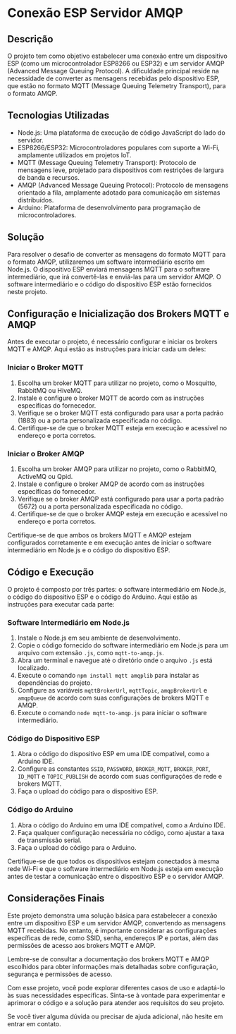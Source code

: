 # Conexão ESP Servidor AMQP

## Descrição
O projeto tem como objetivo estabelecer uma conexão entre um dispositivo ESP (como um microcontrolador ESP8266 ou ESP32) e um servidor AMQP (Advanced Message Queuing Protocol). A dificuldade principal reside na necessidade de converter as mensagens recebidas pelo dispositivo ESP, que estão no formato MQTT (Message Queuing Telemetry Transport), para o formato AMQP.

## Tecnologias Utilizadas
- Node.js: Uma plataforma de execução de código JavaScript do lado do servidor.
- ESP8266/ESP32: Microcontroladores populares com suporte a Wi-Fi, amplamente utilizados em projetos IoT.
- MQTT (Message Queuing Telemetry Transport): Protocolo de mensagens leve, projetado para dispositivos com restrições de largura de banda e recursos.
- AMQP (Advanced Message Queuing Protocol): Protocolo de mensagens orientado a fila, amplamente adotado para comunicação em sistemas distribuídos.
- Arduino: Plataforma de desenvolvimento para programação de microcontroladores.

## Solução
Para resolver o desafio de converter as mensagens do formato MQTT para o formato AMQP, utilizaremos um software intermediário escrito em Node.js. O dispositivo ESP enviará mensagens MQTT para o software intermediário, que irá convertê-las e enviá-las para um servidor AMQP. O software intermediário e o código do dispositivo ESP estão fornecidos neste projeto.

## Configuração e Inicialização dos Brokers MQTT e AMQP
Antes de executar o projeto, é necessário configurar e iniciar os brokers MQTT e AMQP. Aqui estão as instruções para iniciar cada um deles:

### Iniciar o Broker MQTT
1. Escolha um broker MQTT para utilizar no projeto, como o Mosquitto, RabbitMQ ou HiveMQ.
2. Instale e configure o broker MQTT de acordo com as instruções específicas do fornecedor.
3. Verifique se o broker MQTT está configurado para usar a porta padrão (1883) ou a porta personalizada especificada no código.
4. Certifique-se de que o broker MQTT esteja em execução e acessível no endereço e porta corretos.

### Iniciar o Broker AMQP
1. Escolha um broker AMQP para utilizar no projeto, como o RabbitMQ, ActiveMQ ou Qpid.
2. Instale e configure o broker AMQP de acordo com as instruções específicas do fornecedor.
3. Verifique se o broker AMQP está configurado para usar a porta padrão (5672) ou a porta personalizada especificada no código.
4. Certifique-se de que o broker AMQP esteja em execução e acessível no endereço e porta corretos.

Certifique-se de que ambos os brokers MQTT e AMQP estejam configurados corretamente e em execução antes de iniciar o software intermediário em Node.js e o código do dispositivo ESP.

## Código e Execução
O projeto é composto por três partes: o software intermediário em Node.js, o código do dispositivo ESP e o código do Arduino. Aqui estão as instruções para executar cada parte:

### Software Intermediário em Node.js
1. Instale o Node.js em seu ambiente de desenvolvimento.
2. Copie o código fornecido do software intermediário em Node.js para um arquivo com extensão `.js`, como `mqtt-to-amqp.js`.
3. Abra um terminal e navegue até o diretório onde o arquivo `.js` está localizado.
4. Execute o comando `npm install mqtt amqplib` para instalar as dependências do projeto.
5. Configure as variáveis `mqttBrokerUrl`, `mqttTopic`, `amqpBrokerUrl` e `amqpQueue` de acordo com suas configurações de brokers MQTT e AMQP.
6. Execute o comando `node mqtt-to-amqp.js` para iniciar o software intermediário.

### Código do Dispositivo ESP
1. Abra o código do dispositivo ESP em uma IDE compatível, como a Arduino IDE.
2. Configure as constantes `SSID`, `PASSWORD`, `BROKER_MQTT`, `BROKER_PORT`, `ID_MQTT` e `TOPIC_PUBLISH` de acordo com suas configurações de rede e brokers MQTT.
3. Faça o upload do código para o dispositivo ESP.

### Código do Arduino
1. Abra o código do Arduino em uma IDE compatível, como a Arduino IDE.
2. Faça qualquer configuração necessária no código, como ajustar a taxa de transmissão serial.
3. Faça o upload do código para o Arduino.

Certifique-se de que todos os dispositivos estejam conectados à mesma rede Wi-Fi e que o software intermediário em Node.js esteja em execução antes de testar a comunicação entre o dispositivo ESP e o servidor AMQP.

## Considerações Finais
Este projeto demonstra uma solução básica para estabelecer a conexão entre um dispositivo ESP e um servidor AMQP, convertendo as mensagens MQTT recebidas. No entanto, é importante considerar as configurações específicas de rede, como SSID, senha, endereços IP e portas, além das permissões de acesso aos brokers MQTT e AMQP.

Lembre-se de consultar a documentação dos brokers MQTT e AMQP escolhidos para obter informações mais detalhadas sobre configuração, segurança e permissões de acesso.

Com esse projeto, você pode explorar diferentes casos de uso e adaptá-lo às suas necessidades específicas. Sinta-se à vontade para experimentar e aprimorar o código e a solução para atender aos requisitos do seu projeto.

Se você tiver alguma dúvida ou precisar de ajuda adicional, não hesite em entrar em contato.
